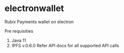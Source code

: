 # electronwallet
Rubix Payments wallet on electron

Pre requisities 
1. Java 11
2. IPFS v.0.6.0
 Refer API docs for all supported API calls
 
 
